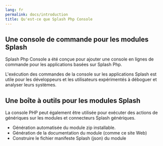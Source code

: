 ```yaml
---
lang: fr
permalink: docs/introduction
title: Qu'est-ce que Splash Php Console
---
```


## Une console de commande pour les modules Splash

Splash Php Console a été conçue pour ajouter une console en lignes de commande pour les applications basées sur Splash Php.

L'exécution des commandes de la console sur les applications Splash est utile pour les développeurs et les utilisateurs expérimentés à déboguer et analyser leurs systèmes.

## Une boîte à outils pour les modules Splash

La console PHP peut également être utilisée pour exécuter des actions de génériques sur les modules et connecteurs Splash génériques.

* Génération automatisée du module zip installable.
* Génération de la documentation du module (comme ce site Web)
* Construire le fichier manifeste Splash (json) du module 